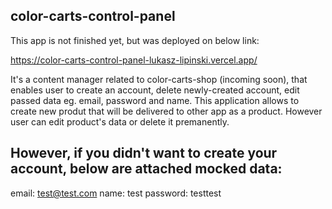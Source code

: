 ## color-carts-control-panel

This app is not finished yet, but was deployed on below link:

https://color-carts-control-panel-lukasz-lipinski.vercel.app/

It's a content manager related to color-carts-shop (incoming soon), that enables user to create an account, delete newly-created account, edit passed data eg. email, password and name.
This application allows to create new produt that will be delivered to other app as a product. However user can edit product's data or delete it premanently.

## However, if you didn't want to create your account, below are attached mocked data:

email: test@test.com
name: test
password: testtest
